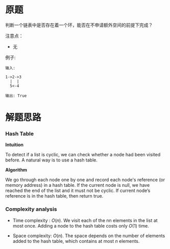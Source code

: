 # 原题
判断一个链表中是否存在着一个环，能否在不申请额外空间的前提下完成？

注意点：

  - 无

例子:

```
输入:

1->2->3
  |  |
  5<-4
  
输出: True
```

# 解题思路
### Hash Table

**Intuition**

To detect if a list is cyclic, we can check whether a node had been visited before. A natural way is to use a hash table.

**Algorithm**

We go through each node one by one and record each node's reference (or memory address) in a hash table. 
If the current node is null, we have reached the end of the list and it must not be cyclic. 
If current node’s reference is in the hash table, then return true.

### Complexity analysis

  - Time complexity : $O(n)$. We visit each of the nn elements in the list at most once. 
  Adding a node to the hash table costs only $O(1)$ time.

  - Space complexity: $O(n)$. The space depends on the number of elements added to the hash table, 
  which contains at most $n$ elements. 
